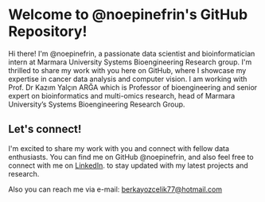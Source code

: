 # Welcome to @noepinefrin's GitHub Repository!
Hi there! I'm @noepinefrin, a passionate data scientist and bioinformatician intern at Marmara University Systems Bioengineering Research group. I'm thrilled to share my work with you here on GitHub, where I showcase my expertise in cancer data analysis and computer vision. I am working with Prof. Dr Kazım Yalçın ARĞA which is Professor of bioengineering and senior expert on bioinformatics and multi-omics research, head of Marmara University’s Systems Bioengineering Research Group.

## Let's connect!
I'm excited to share my work with you and connect with fellow data enthusiasts. You can find me on GitHub @noepinefrin, and also feel free to connect with me on [LinkedIn](https://www.linkedin.com/in/berkay-ozcelik/). to stay updated with my latest projects and research.

Also you can reach me via e-mail: berkayozcelik77@hotmail.com
